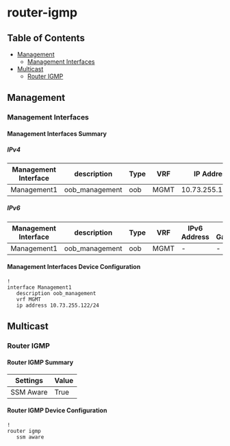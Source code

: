 # router-igmp

## Table of Contents

- [Management](#management)
  - [Management Interfaces](#management-interfaces)
- [Multicast](#multicast)
  - [Router IGMP](#router-igmp)

## Management

### Management Interfaces

#### Management Interfaces Summary

##### IPv4

| Management Interface | description | Type | VRF | IP Address | Gateway |
| -------------------- | ----------- | ---- | --- | ---------- | ------- |
| Management1 | oob_management | oob | MGMT | 10.73.255.122/24 | 10.73.255.2 |

##### IPv6

| Management Interface | description | Type | VRF | IPv6 Address | IPv6 Gateway |
| -------------------- | ----------- | ---- | --- | ------------ | ------------ |
| Management1 | oob_management | oob | MGMT | - | - |

#### Management Interfaces Device Configuration

```eos
!
interface Management1
   description oob_management
   vrf MGMT
   ip address 10.73.255.122/24
```

## Multicast

### Router IGMP

#### Router IGMP Summary

| Settings | Value |
| -------- | ----- |
| SSM Aware | True |

#### Router IGMP Device Configuration

```eos
!
router igmp
   ssm aware
```
